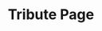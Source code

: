 ---
title: "Tribute Page"
title_fr: "Page hommage"
order: 8
description: "Fake product landing page I realised for the 'Responsive Web Design' certification on freeCodeCamp"
description_fr: "Fake product landing page I realised for the 'Responsive Web Design' certification on freeCodeCamp"
featuredImage: ../images/fcc-tribute-page.jpg
url: "https://codepen.io/anhek/debug/ZEzeRWz"
tags: ["webdesign", "html", "scss"]
tags_fr: ["webdesign", "html", "scss"]
---